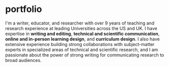 # portfolio 
I'm a writer, educator, and researcher with over 9 years of teaching and research experience at leading Universities across the US and UK. I have expertise in **writing and editing**, **technical and scientific communication**, **online and in-person learning design**, and **curriculum design**. I also have extensive experience building strong collaborations with subject-matter experts in specialized areas of technical and scientific research, and I am passionate about the power of strong writing for communicating research to broad audiences.

